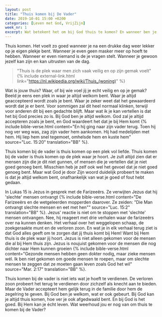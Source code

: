 ```yaml
---
layout: post
title: "Thuis komen bij De Vader"
date: 2019-10-01 15:00 +0200
categories: [Leven met God, VrijZijn]
week_nr: 1
excerpt: Wat betekent het om bij God thuis te komen? En wanneer ben je bij Hem welkom?
---
```


Thuis komen.
Het voelt zo goed wanneer je na een drukke dag weer lekker op je eigen plekje bent.
Wanneer je even geen masker meer op hoeft te hebben.
Wanneer er even niemand is de je vragen stelt.
Wanneer je gewoon jezelf kan zijn en kan uitrusten van de dag.

> "Thuis is de plek waar men zich vaak veilig en op zijn gemak voelt"
{% include external-link.html link="https://nl.wikipedia.org/wiki/Thuis_(woning)" %}

Wat is jouw thuis?
Waar, of bij wie voel jij je echt veilig en op je gemak?
Beeld je eens een plek in waar je altijd welkom bent.
Waar je altijd geaccepteerd wordt zoals je bent.
Waar je zeker weet dat het gewaardeerd wordt dat je er bent.
Voor sommigen zal dit heel normaal klinken, terwijl voor anderen dit bij een gedachte blijft.
Maar wat ik je kan vertellen is dat het bij God precies zo is.
Bij God ben je altijd welkom.
God zal je altijd accepteren zoals je bent, en God waardeert het dat je bij Hem komt
{% include bible-verse.html content="En hij ging naar zijn vader terug. Toen hij nog ver weg was, zag zijn vader hem aankomen. Hij had medelijden met hem. Hij liep hem snel tegemoet, omhelsde hem en kuste hem" source="Luc. 15:20" translation="BB" %}.

Thuis komen bij de vader is thuis komen op een plek vol liefde.
Thuis komen bij de vader is thuis komen op de plek waar je hoort.
Je zult altijd zien dat er mensen zijn die je dit niet gunnen, of mensen die je vertellen dat je niet goed genoeg bent.
Misschien heb je zelf ook wel het gevoel dat je niet goed genoeg bent.
Maar wat God je door Zijn woord duidelijk probeert te maken is dat je altijd welkom bent, onafhankelijk van wat je goed of fout hebt gedaan.

In Lukas 15 is Jezus in gesprek met de Farizeeërs.
Ze verwijten Jezus dat hij 'slechte' mensen ontvangt
{% include bible-verse.html content="De Farizeeërs en de wetgeleerden mopperden daarover. Ze zeiden: &quot;Die Man ontvangt slechte mensen en eet met hen&quot;" source="Luc. 15:2" translation="BB" %}.
Jezus' reactie is niet om te stoppen met 'slechte' mensen ontvangen.
Nee, hij reageert met drie verhalen waar de farizeeërs over na kunnen denken.
Het verhaal over het weggelopen schaap, de zoekgeraakte munt en de verloren zoon.
En wat je in elk verhaal terug ziet is dat God alles geeft om te zorgen dat jij thuis komt bij Hem!
Want bij Hem thuis is de plek waar jij hoort.
Jezus is niet alleen gekomen voor de mensen die al bij Hem thuis zijn.
Jezus is noujuist gekomen voor de mensen die nog dichter naar Hem kunnen groeien
{% include bible-verse.html content="Gezonde mensen hebben geen dokter nodig, maar zieke mensen wél. Ik ben niet gekomen om goede mensen te roepen, maar om slechte mensen te zeggen dat ze moeten gaan leven zoals God het wil" source="Mar. 2:17" translation="BB" %}.

Thuis komen bij de vader is niet iets wat je hoeft te verdienen.
De verloren zoon probeert het terug te verdienen door zichzelf als knecht aan te bieden.
Maar de Vader accepteert hem gelijk terug in de familie door hem de zegelring te geven.
Bij God ben je welkom, wat er ook gebeurt.
Bij God kan je altijd thuis komen, hoe ver je ook afgedwaald bent.
En bij God is het goed. Bij Hem kan je écht leven.
Wat weerhoud jou er nog van om thuis te komen bij de Vader?
